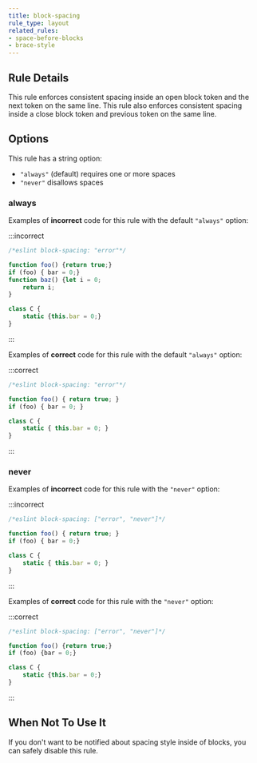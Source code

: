 ```yaml
---
title: block-spacing
rule_type: layout
related_rules:
- space-before-blocks
- brace-style
---
```

## Rule Details

This rule enforces consistent spacing inside an open block token and the next token on the same line. This rule also enforces consistent spacing inside a close block token and previous token on the same line.

## Options

This rule has a string option:

* `"always"` (default) requires one or more spaces
* `"never"` disallows spaces

### always

Examples of **incorrect** code for this rule with the default `"always"` option:

:::incorrect

```js
/*eslint block-spacing: "error"*/

function foo() {return true;}
if (foo) { bar = 0;}
function baz() {let i = 0;
    return i;
}

class C {
    static {this.bar = 0;}
}
```

:::

Examples of **correct** code for this rule with the default `"always"` option:

:::correct

```js
/*eslint block-spacing: "error"*/

function foo() { return true; }
if (foo) { bar = 0; }

class C {
    static { this.bar = 0; }
}
```

:::

### never

Examples of **incorrect** code for this rule with the `"never"` option:

:::incorrect

```js
/*eslint block-spacing: ["error", "never"]*/

function foo() { return true; }
if (foo) { bar = 0;}

class C {
    static { this.bar = 0; }
}
```

:::

Examples of **correct** code for this rule with the `"never"` option:

:::correct

```js
/*eslint block-spacing: ["error", "never"]*/

function foo() {return true;}
if (foo) {bar = 0;}

class C {
    static {this.bar = 0;}
}
```

:::

## When Not To Use It

If you don't want to be notified about spacing style inside of blocks, you can safely disable this rule.
